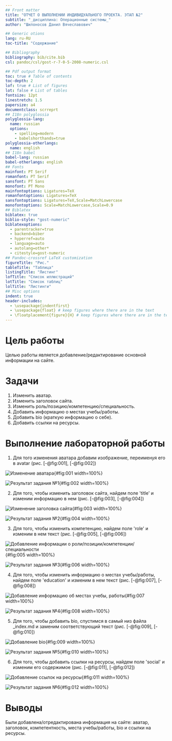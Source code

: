 ```yaml
---
## Front matter
title: "ОТЧЕТ О ВЫПОЛНЕНИИ ИНДИВИДУАЛЬНОГО ПРОЕКТА. ЭТАП №2"
subtitle: "_дисциплина: Операционные системы_"
author: "Шилоносов Данил Вячеславович"

## Generic otions
lang: ru-RU
toc-title: "Содержание"

## Bibliography
bibliography: bib/cite.bib
csl: pandoc/csl/gost-r-7-0-5-2008-numeric.csl

## Pdf output format
toc: true # Table of contents
toc-depth: 2
lof: true # List of figures
lot: false # List of tables
fontsize: 12pt
linestretch: 1.5
papersize: a4
documentclass: scrreprt
## I18n polyglossia
polyglossia-lang:
  name: russian
  options:
	- spelling=modern
	- babelshorthands=true
polyglossia-otherlangs:
  name: english
## I18n babel
babel-lang: russian
babel-otherlangs: english
## Fonts
mainfont: PT Serif
romanfont: PT Serif
sansfont: PT Sans
monofont: PT Mono
mainfontoptions: Ligatures=TeX
romanfontoptions: Ligatures=TeX
sansfontoptions: Ligatures=TeX,Scale=MatchLowercase
monofontoptions: Scale=MatchLowercase,Scale=0.9
## Biblatex
biblatex: true
biblio-style: "gost-numeric"
biblatexoptions:
  - parentracker=true
  - backend=biber
  - hyperref=auto
  - language=auto
  - autolang=other*
  - citestyle=gost-numeric
## Pandoc-crossref LaTeX customization
figureTitle: "Рис."
tableTitle: "Таблица"
listingTitle: "Листинг"
lofTitle: "Список иллюстраций"
lotTitle: "Список таблиц"
lolTitle: "Листинги"
## Misc options
indent: true
header-includes:
  - \usepackage{indentfirst}
  - \usepackage{float} # keep figures where there are in the text
  - \floatplacement{figure}{H} # keep figures where there are in the text
---
```


# Цель работы
Целью работы является добавление/редактирование основной информации на сайте.

# Задачи
1. Изменить аватар.
2. Изменить заголовок сайта.
3. Изменить роль/позицию/компетенцию/специальность.
4. Добавить информацию о местах учебы/работы.
5. Добавить bio (краткую информацию о себе).
6. Добавить ссылки на ресурсы.

# Выполнение лабораторной работы

1. Для того изменения аватара добавим изображение, переименуя его в avatar (рис. [-@fig:001], [-@fig:002])

![Изменение аватара](image/1.png){#fig:001 width=100%}

![Результат задания №1](image/2.png){#fig:002 width=100%}

2. Для того, чтобы изменить заголовок сайта, найдем поле 'title' и изменим информацию в нем (рис. [-@fig:003], [-@fig:004])

![Изменение заголовка сайта](image/3.png){#fig:003 width=100%}

![Результат задания №2](image/4.png){#fig:004 width=100%}

3. Для того, чтобы изменить компетенцию, найдем поле 'role' и изменим в нем текст (рис. [-@fig:005], [-@fig:006])

![Добавление информации о роли/позиции/компетенции/специальности](image/5.png){#fig:005 width=100%}

![Результат задания №3](image/6.png){#fig:006 width=100%}

4. Для того, чтобы изменить информацию о местах учебы/работы, найдем поле 'education' и изменим в нем текст (рис. [-@fig:007], [-@fig:008])

![Добавление информацию об местах учебы, работы](image/7.png){#fig:007 width=100%}

![Результат задания №4](image/8.png){#fig:008 width=100%}

5. Для того, чтобы добавить bio, спустимся в самый низ файла _index.md и заменим соответствующий текст (рис. [-@fig:009], [-@fig:010])

![Добавление bio](image/9.png){#fig:009 width=100%}

![Результат задания №5](image/10.png){#fig:010 width=100%}

6. Для того, чтобы добавить ссылки на ресурсы, найдем поле 'social' и изменим его содержимое (рис. [-@fig:011], [-@fig:012])

![Добавление ссылок на ресурсы](image/11.png){#fig:011 width=100%}

![Результат задания №6](image/12.png){#fig:012 width=100%}


# Выводы
Были добавлена/отредактирована информация на сайте: аватар, заголовок, компетентность, места учебы/работы, bio и ссылки на ресурсы.

